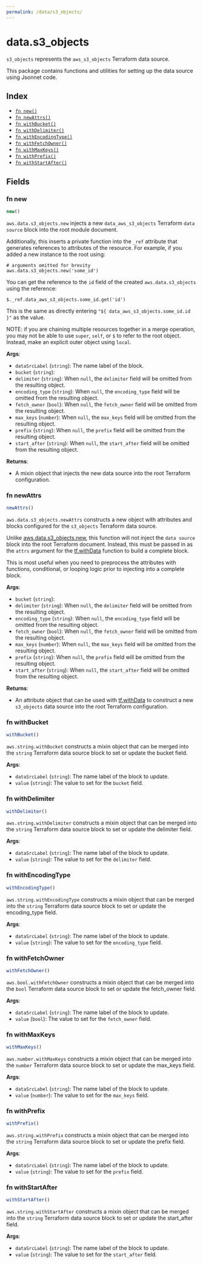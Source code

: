 ```yaml
---
permalink: /data/s3_objects/
---
```


# data.s3_objects

`s3_objects` represents the `aws_s3_objects` Terraform data source.



This package contains functions and utilities for setting up the data source using Jsonnet code.


## Index

* [`fn new()`](#fn-new)
* [`fn newAttrs()`](#fn-newattrs)
* [`fn withBucket()`](#fn-withbucket)
* [`fn withDelimiter()`](#fn-withdelimiter)
* [`fn withEncodingType()`](#fn-withencodingtype)
* [`fn withFetchOwner()`](#fn-withfetchowner)
* [`fn withMaxKeys()`](#fn-withmaxkeys)
* [`fn withPrefix()`](#fn-withprefix)
* [`fn withStartAfter()`](#fn-withstartafter)

## Fields

### fn new

```ts
new()
```


`aws.data.s3_objects.new` injects a new `data_aws_s3_objects` Terraform `data source`
block into the root module document.

Additionally, this inserts a private function into the `_ref` attribute that generates references to attributes of the
resource. For example, if you added a new instance to the root using:

    # arguments omitted for brevity
    aws.data.s3_objects.new('some_id')

You can get the reference to the `id` field of the created `aws.data.s3_objects` using the reference:

    $._ref.data_aws_s3_objects.some_id.get('id')

This is the same as directly entering `"${ data_aws_s3_objects.some_id.id }"` as the value.

NOTE: if you are chaining multiple resources together in a merge operation, you may not be able to use `super`, `self`,
or `$` to refer to the root object. Instead, make an explicit outer object using `local`.

**Args**:
  - `dataSrcLabel` (`string`): The name label of the block.
  - `bucket` (`string`): 
  - `delimiter` (`string`):  When `null`, the `delimiter` field will be omitted from the resulting object.
  - `encoding_type` (`string`):  When `null`, the `encoding_type` field will be omitted from the resulting object.
  - `fetch_owner` (`bool`):  When `null`, the `fetch_owner` field will be omitted from the resulting object.
  - `max_keys` (`number`):  When `null`, the `max_keys` field will be omitted from the resulting object.
  - `prefix` (`string`):  When `null`, the `prefix` field will be omitted from the resulting object.
  - `start_after` (`string`):  When `null`, the `start_after` field will be omitted from the resulting object.

**Returns**:
- A mixin object that injects the new data source into the root Terraform configuration.


### fn newAttrs

```ts
newAttrs()
```


`aws.data.s3_objects.newAttrs` constructs a new object with attributes and blocks configured for the `s3_objects`
Terraform data source.

Unlike [aws.data.s3_objects.new](#fn-new), this function will not inject the `data source`
block into the root Terraform document. Instead, this must be passed in as the `attrs` argument for the
[tf.withData](https://github.com/tf-libsonnet/core/tree/main/docs#fn-withdata) function to build a complete block.

This is most useful when you need to preprocess the attributes with functions, conditional, or looping logic prior to
injecting into a complete block.

**Args**:
  - `bucket` (`string`): 
  - `delimiter` (`string`):  When `null`, the `delimiter` field will be omitted from the resulting object.
  - `encoding_type` (`string`):  When `null`, the `encoding_type` field will be omitted from the resulting object.
  - `fetch_owner` (`bool`):  When `null`, the `fetch_owner` field will be omitted from the resulting object.
  - `max_keys` (`number`):  When `null`, the `max_keys` field will be omitted from the resulting object.
  - `prefix` (`string`):  When `null`, the `prefix` field will be omitted from the resulting object.
  - `start_after` (`string`):  When `null`, the `start_after` field will be omitted from the resulting object.

**Returns**:
  - An attribute object that can be used with [tf.withData](https://github.com/tf-libsonnet/core/tree/main/docs#fn-withdata) to construct a new `s3_objects` data source into the root Terraform configuration.


### fn withBucket

```ts
withBucket()
```

`aws.string.withBucket` constructs a mixin object that can be merged into the `string`
Terraform data source block to set or update the bucket field.



**Args**:
  - `dataSrcLabel` (`string`): The name label of the block to update.
  - `value` (`string`): The value to set for the `bucket` field.


### fn withDelimiter

```ts
withDelimiter()
```

`aws.string.withDelimiter` constructs a mixin object that can be merged into the `string`
Terraform data source block to set or update the delimiter field.



**Args**:
  - `dataSrcLabel` (`string`): The name label of the block to update.
  - `value` (`string`): The value to set for the `delimiter` field.


### fn withEncodingType

```ts
withEncodingType()
```

`aws.string.withEncodingType` constructs a mixin object that can be merged into the `string`
Terraform data source block to set or update the encoding_type field.



**Args**:
  - `dataSrcLabel` (`string`): The name label of the block to update.
  - `value` (`string`): The value to set for the `encoding_type` field.


### fn withFetchOwner

```ts
withFetchOwner()
```

`aws.bool.withFetchOwner` constructs a mixin object that can be merged into the `bool`
Terraform data source block to set or update the fetch_owner field.



**Args**:
  - `dataSrcLabel` (`string`): The name label of the block to update.
  - `value` (`bool`): The value to set for the `fetch_owner` field.


### fn withMaxKeys

```ts
withMaxKeys()
```

`aws.number.withMaxKeys` constructs a mixin object that can be merged into the `number`
Terraform data source block to set or update the max_keys field.



**Args**:
  - `dataSrcLabel` (`string`): The name label of the block to update.
  - `value` (`number`): The value to set for the `max_keys` field.


### fn withPrefix

```ts
withPrefix()
```

`aws.string.withPrefix` constructs a mixin object that can be merged into the `string`
Terraform data source block to set or update the prefix field.



**Args**:
  - `dataSrcLabel` (`string`): The name label of the block to update.
  - `value` (`string`): The value to set for the `prefix` field.


### fn withStartAfter

```ts
withStartAfter()
```

`aws.string.withStartAfter` constructs a mixin object that can be merged into the `string`
Terraform data source block to set or update the start_after field.



**Args**:
  - `dataSrcLabel` (`string`): The name label of the block to update.
  - `value` (`string`): The value to set for the `start_after` field.
